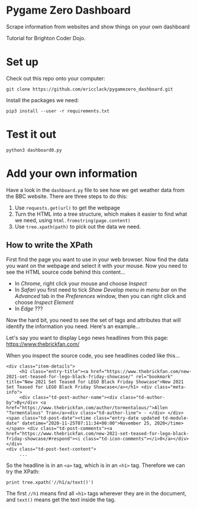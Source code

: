 # Pygame Zero Dashboard

Scrape information from websites and show things on your own dashboard

Tutorial for Brighton Coder Dojo.

# Set up

Check out this repo onto your computer:

```
git clone https://github.com/ericclack/pygamezero_dashboard.git
```

Install the packages we need:

```
pip3 install --user -r requirements.txt
```

# Test it out

```
python3 dashboard0.py
```

# Add your own information

Have a look in the `dashboard.py` file to see how we get weather data
from the BBC website. There are three steps to do this:

1. Use `requests.get(url)` to get the webpage
2. Turn the HTML into a tree structure, which makes it easier to find what we need, using `html.fromstring(page.content)`
3. Use `tree.xpath(path)` to pick out the data we need.

## How to write the XPath

First find the page you want to use in your web browser. Now find the
data you want on the webpage and select it with your mouse. Now you need
to see the HTML source code behind this content...

* In *Chrome*, right click your mouse and choose *Inspect*
* In *Safari* you first need to tick *Show Develop menu in menu bar* on the *Advanced* tab in the *Preferences* window, then you can right click and choose *Inspect Element*
* In *Edge* ???

Now the hard bit, you need to see the set of tags and attributes that will identify the information you need. Here's an example...

Let's say you want to display Lego news headlines from this page: https://www.thebrickfan.com/

When you inspect the source code, you see headlines coded like this...

```
<div class="item-details">
     <h1 class="entry-title"><a href="https://www.thebrickfan.com/new-2021-set-teased-for-lego-black-friday-showcase/" rel="bookmark" title="New 2021 Set Teased for LEGO Black Friday Showcase">New 2021 Set Teased for LEGO Black Friday Showcase</a></h1> <div class="meta-info">
     <div class="td-post-author-name"><div class="td-author-by">By</div> <a href="https://www.thebrickfan.com/author/tormentalous/">Allen "Tormentalous" Tran</a><div class="td-author-line"> - </div> </div> <span class="td-post-date"><time class="entry-date updated td-module-date" datetime="2020-11-25T07:11:34+00:00">November 25, 2020</time></span> <div class="td-post-comments"><a href="https://www.thebrickfan.com/new-2021-set-teased-for-lego-black-friday-showcase/#respond"><i class="td-icon-comments"></i>0</a></div> </div>
<div class="td-post-text-content">
     ...
```

So the headline is in an `<a>` tag, which is in an `<h1>` tag. Therefore we can try the XPath:

```
print tree.xpath('//h1/a/text()')
```

The first `//h1` means find all `<h1>` tags wherever they are in the document, and `text()` means get the text inside the tag. 
